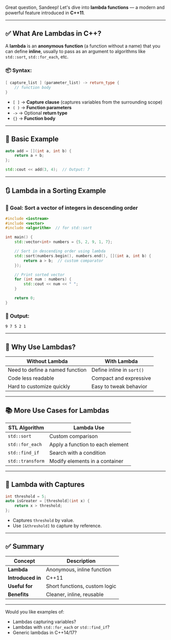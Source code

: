 Great question, Sandeep! Let's dive into **lambda functions** — a modern and powerful feature introduced in **C++11**.

---

## ✅ What Are Lambdas in C++?

A **lambda** is an **anonymous function** (a function without a name) that you can define **inline**, usually to pass as an argument to algorithms like `std::sort`, `std::for_each`, etc.

### 📦 Syntax:

```cpp
[ capture_list ] (parameter_list) -> return_type {
    // function body
}
```

* `[ ]` → **Capture clause** (captures variables from the surrounding scope)
* `( )` → **Function parameters**
* `->` → Optional **return type**
* `{}` → **Function body**

---

## 📍 Basic Example

```cpp
auto add = [](int a, int b) {
    return a + b;
};

std::cout << add(3, 4);  // Output: 7
```

---

## 🔃 Lambda in a Sorting Example

### 🎯 Goal: Sort a vector of integers in **descending order**

```cpp
#include <iostream>
#include <vector>
#include <algorithm>  // for std::sort

int main() {
    std::vector<int> numbers = {5, 2, 9, 1, 7};

    // Sort in descending order using lambda
    std::sort(numbers.begin(), numbers.end(), [](int a, int b) {
        return a > b;  // custom comparator
    });

    // Print sorted vector
    for (int num : numbers) {
        std::cout << num << " ";
    }

    return 0;
}
```

### 🧾 Output:

```
9 7 5 2 1
```

---

## 🔎 Why Use Lambdas?

| Without Lambda                  | With Lambda               |
| ------------------------------- | ------------------------- |
| Need to define a named function | Define inline in `sort()` |
| Code less readable              | Compact and expressive    |
| Hard to customize quickly       | Easy to tweak behavior    |

---

## 📚 More Use Cases for Lambdas

| STL Algorithm    | Lambda Use                       |
| ---------------- | -------------------------------- |
| `std::sort`      | Custom comparison                |
| `std::for_each`  | Apply a function to each element |
| `std::find_if`   | Search with a condition          |
| `std::transform` | Modify elements in a container   |

---

## 🧠 Lambda with Captures

```cpp
int threshold = 5;
auto isGreater = [threshold](int x) {
    return x > threshold;
};
```

* Captures `threshold` by value.
* Use `[&threshold]` to capture by reference.

---

## ✅ Summary

| Concept           | Description                   |
| ----------------- | ----------------------------- |
| **Lambda**        | Anonymous, inline function    |
| **Introduced in** | C++11                         |
| **Useful for**    | Short functions, custom logic |
| **Benefits**      | Cleaner, inline, reusable     |

---

Would you like examples of:

* Lambdas capturing variables?
* Lambdas with `std::for_each` or `std::find_if`?
* Generic lambdas in C++14/17?
